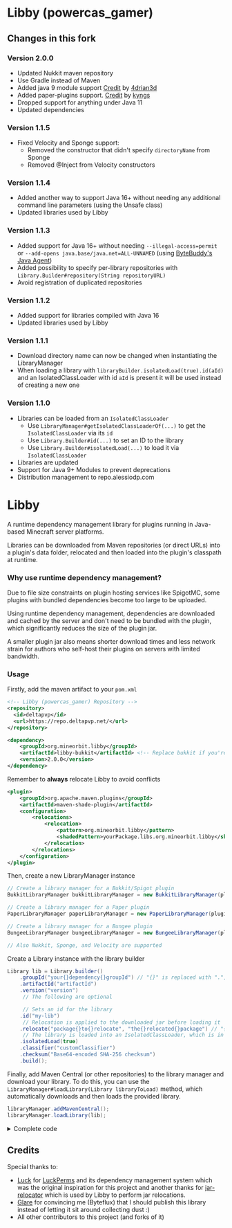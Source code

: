 # Libby (powercas_gamer)

## Changes in this fork

### Version 2.0.0

* Updated Nukkit maven repository
* Use Gradle instead of Maven
* Added java 9 module support [Credit](https://github.com/AlessioDP/libby/pull/12) by [4drian3d](https://github.com/4drian3d)
* Added paper-plugins support. [Credit](https://github.com/AlessioDP/libby/pull/13) by [kyngs](https://github.com/kyngs)
* Dropped support for anything under Java 11
* Updated dependencies

### Version 1.1.5

* Fixed Velocity and Sponge support:
  * Removed the constructor that didn't specify `directoryName` from Sponge
  * Removed @Inject from Velocity constructors

### Version 1.1.4

* Added another way to support Java 16+ without needing any additional command line parameters (using the Unsafe class)
* Updated libraries used by Libby

### Version 1.1.3

* Added support for Java 16+ without needing `--illegal-access=permit` or `--add-opens java.base/java.net=ALL-UNNAMED` (using [ByteBuddy's Java Agent](https://github.com/raphw/byte-buddy/tree/master/byte-buddy-agent))
* Added possibility to specify per-library repositories with `Library.Builder#repository(String repositoryURL)`
* Avoid registration of duplicated repositories

### Version 1.1.2

* Added support for libraries compiled with Java 16
* Updated libraries used by Libby

### Version 1.1.1

* Download directory name can now be changed when instantiating the LibraryManager
* When loading a library with `libraryBuilder.isolatedLoad(true).id(aId)` and an IsolatedClassLoader with id `aId` is present
  it will be used instead of creating a new one

### Version 1.1.0

* Libraries can be loaded from an `IsolatedClassLoader`
    * Use `LibraryManager#getIsolatedClassLoaderOf(...)` to get the `IsolatedClassLoader` via its `id`
    * Use `Library.Builder#id(...)` to set an ID to the library
    * Use `Library.Builder#isolatedLoad(...)` to load it via `IsolatedClassLoader`
* Libraries are updated
* Support for Java 9+ Modules to prevent deprecations
* Distribution management to repo.alessiodp.com

# Libby

A runtime dependency management library for plugins running in Java-based Minecraft
server platforms.

Libraries can be downloaded from Maven repositories (or direct URLs) into a plugin's data
folder, relocated and then loaded into the plugin's classpath at runtime.

### Why use runtime dependency management?

Due to file size constraints on plugin hosting services like SpigotMC, some plugins with
bundled dependencies become too large to be uploaded.

Using runtime dependency management, dependencies are downloaded and cached by the server
and don't need to be bundled with the plugin, which significantly reduces the size of the
plugin jar.

A smaller plugin jar also means shorter download times and less network strain for authors
who self-host their plugins on servers with limited bandwidth.

### Usage

Firstly, add the maven artifact to your `pom.xml`
```xml
<!-- Libby (powercas_gamer) Repository -->
<repository>
  <id>deltapvp</id>
  <url>https://repo.deltapvp.net/</url>
</repository>

<dependency>
    <groupId>org.mineorbit.libby</groupId>
    <artifactId>libby-bukkit</artifactId> <!-- Replace bukkit if you're using another platform -->
    <version>2.0.0</version>
</dependency>
```

Remember to **always** relocate Libby to avoid conflicts
```xml
<plugin>
    <groupId>org.apache.maven.plugins</groupId>
    <artifactId>maven-shade-plugin</artifactId>
    <configuration>
        <relocations>
            <relocation>
                <pattern>org.mineorbit.libby</pattern>
                <shadedPattern>yourPackage.libs.org.mineorbit.libby</shadedPattern>
            </relocation>
        </relocations>
    </configuration>
</plugin>
```

Then, create a new LibraryManager instance
```java
// Create a library manager for a Bukkit/Spigot plugin
BukkitLibraryManager bukkitLibraryManager = new BukkitLibraryManager(plugin);

// Create a library manager for a Paper plugin
PaperLibraryManager paperLibraryManager = new PaperLibraryManager(plugin);

// Create a library manager for a Bungee plugin
BungeeLibraryManager bungeeLibraryManager = new BungeeLibraryManager(plugin);

// Also Nukkit, Sponge, and Velocity are supported
```

Create a Library instance with the library builder
```java
Library lib = Library.builder()
    .groupId("your{}dependency{}groupId") // "{}" is replaced with ".", useful to avoid unwanted changes made by maven-shade-plugin
    .artifactId("artifactId")
    .version("version")
     // The following are optional

     // Sets an id for the library
    .id("my-lib")
     // Relocation is applied to the downloaded jar before loading it
    .relocate("package{}to{}relocate", "the{}relocated{}package") // "{}" is replaced with ".", useful to avoid unwanted changes made by maven-shade-plugin
     // The library is loaded into an IsolatedClassLoader, which is in common between every library with the same id
    .isolatedLoad(true)
    .classifier("customClassifier")
    .checksum("Base64-encoded SHA-256 checksum")
    .build();
```

Finally, add Maven Central (or other repositories) to the library manager and download your library. To do this,
you can use the `LibraryManager#loadLibrary(Library libraryToLoad)` method, which automatically downloads and then loads the provided library.
```java
libraryManager.addMavenCentral();
libraryManager.loadLibrary(lib);
```

<details><summary>Complete code</summary>

```java
BukkitLibraryManager libraryManager = new BukkitLibraryManager(plugin);

Library lib = Library.builder()
    .groupId("your{}dependency{}groupId") // "{}" is replaced with ".", useful to avoid unwanted changes made by maven-shade-plugin
    .artifactId("artifactId")
    .version("version")
     // The following are optional

     // Sets an id for the library
    .id("my-lib")
     // Relocation is applied to the downloaded jar before loading it
    .relocate("package{}to{}relocate", "the{}relocated{}package") // "{}" is replaced with ".", useful to avoid unwanted changes made by maven-shade-plugin
     // The library is loaded into an IsolatedClassLoader, which is in common between every library with the same id
    .isolatedLoad(true)
    .classifier("customClassifier")
    .checksum("Base64-encoded SHA-256 checksum")
    .build();

libraryManager.addMavenCentral();
libraryManager.loadLibrary(lib);
```

</details>

## Credits

Special thanks to:

* [Luck](https://github.com/lucko) for [LuckPerms](https://github.com/LuckPerms/LuckPerms)
  and its dependency management system which was the original inspiration for this project
  and another thanks for [jar-relocator](https://github.com/lucko/jar-relocator) which is
  used by Libby to perform jar relocations.
* [Glare](https://github.com/darbyjack) for convincing me (Byteflux) that I should publish this
  library instead of letting it sit around collecting dust :)
* All other contributors to this project (and forks of it)
